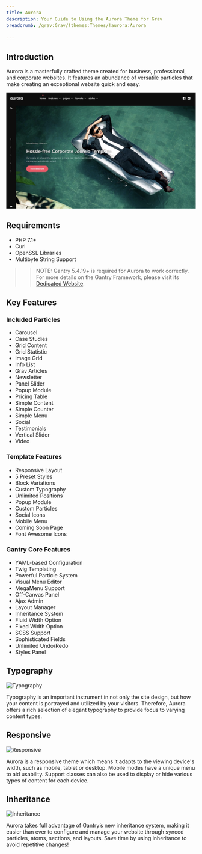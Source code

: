 ```yaml
---
title: Aurora
description: Your Guide to Using the Aurora Theme for Grav
breadcrumb: /grav:Grav/!themes:Themes/!aurora:Aurora

---
```


Introduction
-----

Aurora is a masterfully crafted theme created for business, professional, and corporate websites. It features an abundance of versatile particles that make creating an exceptional website quick and easy.


![](assets/aurora.jpeg)

Requirements
-----

* PHP 7.1+
* Curl
* OpenSSL Libraries
* Multibyte String Support

>> NOTE: Gantry 5.4.19+ is required for Aurora to work correctly. For more details on the Gantry Framework, please visit its [Dedicated Website](http://gantry.org).

Key Features
-----

### Included Particles

* Carousel
* Case Studies
* Grid Content
* Grid Statistic
* Image Grid
* Info List
* Grav Articles
* Newsletter
* Panel Slider
* Popup Module
* Pricing Table
* Simple Content
* Simple Counter
* Simple Menu
* Social
* Testimonials
* Vertical Slider
* Video 

### Template Features

* Responsive Layout
* 5 Preset Styles
* Block Variations
* Custom Typography
* Unlimited Positions
* Popup Module
* Custom Particles
* Social Icons
* Mobile Menu
* Coming Soon Page
* Font Awesome Icons 

### Gantry Core Features

* YAML-based Configuration
* Twig Templating
* Powerful Particle System
* Visual Menu Editor
* MegaMenu Support
* Off-Canvas Panel
* Ajax Admin
* Layout Manager
* Inheritance System
* Fluid Width Option
* Fixed Width Option
* SCSS Support
* Sophisticated Fields
* Unlimited Undo/Redo
* Styles Panel

## Typography

![Typography](ft-2.jpg)

Typography is an important instrument in not only the site design, but how your content is portrayed and utilized by your visitors. Therefore, Aurora offers a rich selection of elegant typography to provide focus to varying content types.

## Responsive

![Responsive](ft-3.jpg)

Aurora is a responsive theme which means it adapts to the viewing device's width, such as mobile, tablet or desktop. Mobile modes have a unique menu to aid usability. Support classes can also be used to display or hide various types of content for each device.

## Inheritance

![Inheritance](ft-4.jpg)

Aurora takes full advantage of Gantry’s new inheritance system, making it easier than ever to configure and manage your website through synced particles, atoms, sections, and layouts. Save time by using inheritance to avoid repetitive changes!
